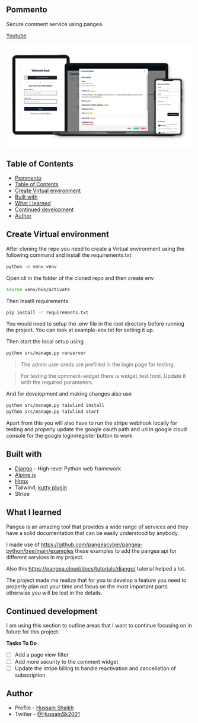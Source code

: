 ## Pommento
Secure comment service using pangea

[Youtube](https://youtu.be/foHdaPlQCyI)

![Multi-device](./pommento.png)
## Table of Contents
- [Pommento](#pommento)
- [Table of Contents](#table-of-contents)
- [Create Virtual environment](#create-virtual-environment)
- [Built with](#built-with)
- [What I learned](#what-i-learned)
- [Continued development](#continued-development)
- [Author](#author)

## Create Virtual environment

After cloning the repo you need to create a Virtual environment using the following command and install the requirements.txt


```bash
python -m venv venv
```
Open cli in the folder of the cloned repo and then create env
```bash
source venv/bin/activate
```
Then insatll requirements 
```bash
pip install -r requirements.txt
```
You would need to setup the .env file in the root directory before running the project. You can look at example-env.txt for setting it up.

Then start the local setup using
```bash
python src/manage.py runserver
```
>The admin user creds are prefilled in the login page for testing. 

>For testing the comment-widget there is widget_test.html. Update it with the required parameters.




And for development and making changes also use
```bash
python src/manage.py taiwlind install
python src/manage.py taiwlind start
```
Apart from this you will also have to run the stripe webhook locally for testing and properly update the google oauth path and uri in google cloud console for the google login/register button to work.


## Built with
- [Django](https://www.djangoproject.com/) - High-level Python web framework
- [Alpine.js](https://alpinejs.dev/)
- [Htmx](https://htmx.org/)
- Tailwind, [kutty plugin ](https://kutty.netlify.app/)
- Stripe


## What I learned
Pangea is an amazing tool that provides a wide range of services and they have a solid documentation that can be easily understood by anybody. 

I made use of https://github.com/pangeacyber/pangea-python/tree/main/examples these examples to add the pangea api for different services in my project.

Also this https://pangea.cloud/docs/tutorials/django/ tutorial helped a lot.

The project made me realize that for you to develop a feature you need to properly plan out your time and focus on the most important parts otherwise you will be lost in the details.

## Continued development

I am using this section to outline areas that I want to continue focusing on in future for this project. 

**Tasks To Do**
- [ ] Add a page view filter 
- [ ] Add more security to the comment widget
- [ ] Update the stripe billing to handle reactivation and cancellation of subscription

## Author

- Profile - [Hussain Shaikh](https://www.linkedin.com/in/hussainshk/)
- Twitter - [@HussainSk2001](https://twitter.com/HussainSk2001)


